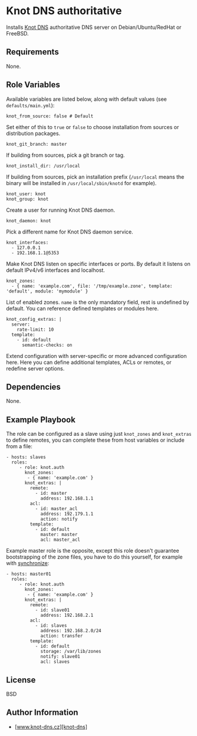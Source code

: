 Knot DNS authoritative
======================

Installs [Knot DNS][knot-dns] authoritative DNS server on Debian/Ubuntu/RedHat or FreeBSD.

Requirements
------------

None.

Role Variables
--------------

Available variables are listed below, along with default values (see `defaults/main.yml`):

	knot_from_source: false # Default

Set either of this to `true` or `false` to choose installation from sources or distribution packages.

	knot_git_branch: master

If building from sources, pick a git branch or tag.

	knot_install_dir: /usr/local

If building from sources, pick an installation prefix (`/usr/local` means the binary will be installed in `/usr/local/sbin/knotd` for example).

	knot_user: knot
	knot_group: knot

Create a user for running Knot DNS daemon.

	knot_daemon: knot

Pick a different name for Knot DNS daemon service.

	knot_interfaces:
	  - 127.0.0.1
	  - 192.168.1.1@5353

Make Knot DNS listen on specific interfaces or ports. By default it listens on default IPv4/v6 interfaces and localhost.

	knot_zones:
	  - { name: 'example.com', file: '/tmp/example.zone', template: 'default', module: 'mymodule' }

List of enabled zones. `name` is the only mandatory field, rest is undefined by default.
You can reference defined templates or modules here.

	knot_config_extras: |
	  server:
	    rate-limit: 10
	  template:
	    - id: default
	      semantic-checks: on

Extend configuration with server-specific or more advanced configuration here. Here you can define additional templates, ACLs or remotes,
or redefine server options.

Dependencies
------------

None.

Example Playbook
----------------

The role can be configured as a slave using just `knot_zones` and `knot_extras` to define remotes, you can complete these
from host variables or include from a file:

    - hosts: slaves
      roles:
         - role: knot.auth
           knot_zones:
            - { name: 'example.com' }
           knot_extras: |
             remote:
               - id: master
                 address: 192.168.1.1
             acl:
               - id: master_acl
                 address: 192.179.1.1
                 action: notify
             template:
               - id: default
                 master: master
                 acl: master_acl

Example master role is the opposite, except this role doesn't guarantee bootstrapping of the zone files, you have to do this
yourself, for example with [synchronize][ansible-synchronize]:

    - hosts: master01
      roles:
         - role: knot.auth
           knot_zones:
            - { name: 'example.com' }
           knot_extras: |
             remote:
               - id: slave01
                 address: 192.168.2.1
             acl:
               - id: slaves
                 address: 192.168.2.0/24
                 action: transfer
             template:
               - id: default
                 storage: /var/lib/zones
                 notify: slave01
                 acl: slaves

License
-------

BSD

Author Information
------------------

* [www.knot-dns.cz][knot-dns]

[knot-dns]: http://www.knot-dns.cz
[ansible-synchronize]: http://docs.ansible.com/ansible/synchronize_module.html
